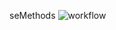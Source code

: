 seMethods
![workflow](https://github.com/Kristijan-Segulja/sem/actions/workflows/main.yml/badge.svg)